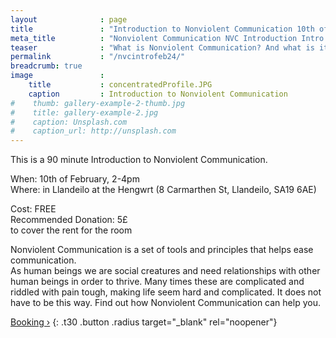 ```yaml
---
layout              : page
title               : "Introduction to Nonviolent Communication 10th of February 2024"
meta_title          : "Nonviolent Communication NVC Introduction Intro 10th of February 2024"
teaser              : "What is Nonviolent Communication? And what is it good for anyway?"
permalink           : "/nvcintrofeb24/"
breadcrumb: true
image               : 
    title           : concentratedProfile.JPG
    caption         : Introduction to Nonviolent Communication
#    thumb: gallery-example-2-thumb.jpg
#    title: gallery-example-2.jpg
#    caption: Unsplash.com
#    caption_url: http://unsplash.com
---
```


This is a 90 minute Introduction to Nonviolent Communication.

When: 10th of February, 2-4pm  
Where: in Llandeilo at the Hengwrt (8 Carmarthen St, Llandeilo, SA19 6AE)

Cost: FREE  
Recommended Donation: 5£  
to cover the rent for the room

Nonviolent Communication is a set of tools and principles that helps ease communication.  
As human beings we are social creatures and need relationships with other human beings in order to thrive. Many times these are complicated and riddled with pain tough, making life seem hard and complicated. It does not have to be this way. 
Find out how Nonviolent Communication can help you.

[Booking ›](https://app.workshop-angel.com/form.php?h=1&t=0&e=fff8ffe9f203b425)
{: .t30 .button .radius target="_blank" rel="noopener"}
 
